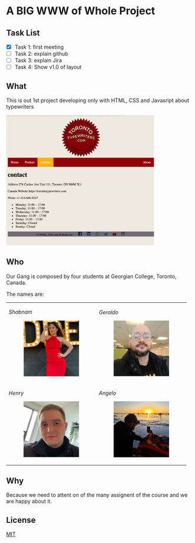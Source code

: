 # A BIG WWW of Whole Project
## Task List
- [X] Task 1: first meeting
- [ ] Task 2: explain github
- [ ] Task 3: explain Jira
- [ ] Task 4: Show v1.0 of layout

## What

This is out 1st project developing only with HTML, CSS and Javasript about typewriters

<img src="images_readme/print-1.png" width="400">

## Who

Our Gang is composed by four students at Georgian College, Toronto, Canada.

The names are:

<table >
    <tr>
        <td>
            <p>
                <em>Shabnam</em>
                <figure>
                    <img src="images_readme/shabnam.png" width="150">
                </figure>
            </p>
        </td>  
        <td>
            <p>
                <em>Geraldo</em>
                <figure>
                    <img src="images_readme/geraldo.png" width="150">
                </figure>
            </p>
        </td>  
    </tr>
    <tr>
        <td>
            <p>
                <em>Henry </em>
                <figure>
                    <img src="images_readme/henrique.png" width="150">
                </figure>
            </p>
        </td>
        <td>
            <p>
                <em> Angelo </em>
                <figure>
                    <img src="images_readme/angelo.png" width="150">
                </figure>
            </p>
        </td>
    </tr>
</table>


## Why

Because we need to attent on of the many assignent of the course and we are happy about it.

## License

[MIT](https://choosealicense.com/licenses/mit/)
